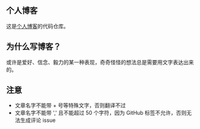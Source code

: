 ## 个人博客

这是[个人博客](https://www.kavience.com/)的代码仓库。

## 为什么写博客？

或许是爱好、信念、毅力的某一种表现，奇奇怪怪的想法总是需要用文字表达出来的。

## 注意

- 文章名字不能带 + 号等特殊文字，否则翻译不过
- 文章名字不能带 ',' 且不能超过 50 个字符，因为 GitHub 标签不允许，否则无法生成评论 issue
